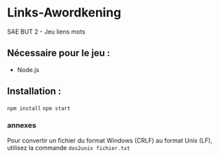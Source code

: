 # Links-Awordkening
SAE BUT 2 - Jeu liens mots

## Nécessaire pour le jeu : 
- Node.js

## Installation :
`npm install`
`npm start`


### annexes
Pour convertir un fichier du format Windows (CRLF) au format Unix (LF), utilisez la commande 
`dos2unix fichier.txt`